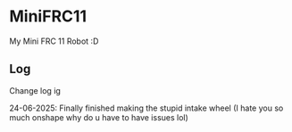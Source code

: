 # MiniFRC11
My Mini FRC 11 Robot :D

## Log
Change log ig

24-06-2025: Finally finished making the stupid intake wheel (I hate you so much onshape why do u have to have issues lol)
